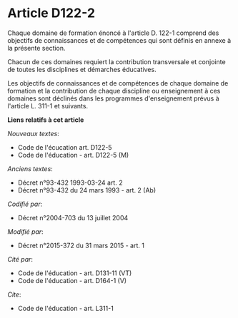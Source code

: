 # Article D122-2

Chaque domaine de formation énoncé à l'article D. 122-1 comprend des objectifs de connaissances et de compétences qui sont
définis en annexe à la présente section. 

Chacun de ces domaines requiert la contribution transversale et conjointe de toutes les disciplines et démarches éducatives. 

Les objectifs de connaissances et de compétences de chaque domaine de formation et la contribution de chaque discipline ou
enseignement à ces domaines sont déclinés dans les programmes d'enseignement prévus à l'article L. 311-1 et suivants.

**Liens relatifs à cet article**

_Nouveaux textes_:

  - Code de l'écucation art. D122-5
  - Code de l'éducation - art. D122-5 (M)

_Anciens textes_:

  - Décret n°93-432 1993-03-24 art. 2
  - Décret n°93-432 du 24 mars 1993 - art. 2 (Ab)

_Codifié par_:

  - Décret n°2004-703 du 13 juillet 2004

_Modifié par_:

  - Décret n°2015-372 du 31 mars 2015 - art. 1

_Cité par_:

  - Code de l'éducation - art. D131-11 (VT)
  - Code de l'éducation - art. D164-1 (V)

_Cite_:

  - Code de l'éducation - art. L311-1
